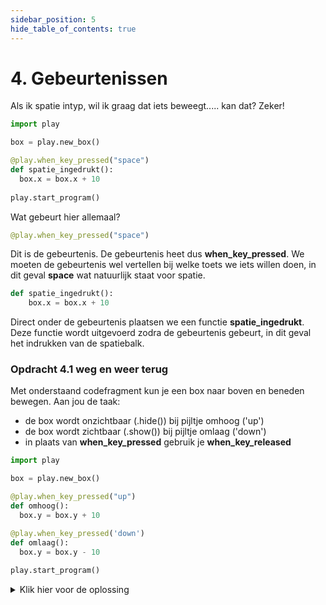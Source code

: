 ```yaml
---
sidebar_position: 5
hide_table_of_contents: true
---
```


# 4. Gebeurtenissen
Als ik spatie intyp, wil ik graag dat iets beweegt..... kan dat?
Zeker!

```python
import play

box = play.new_box()

@play.when_key_pressed("space")
def spatie_ingedrukt():
  box.x = box.x + 10
    
play.start_program()
```
Wat gebeurt hier allemaal?

```python
@play.when_key_pressed("space")
```
Dit is de gebeurtenis. De gebeurtenis heet dus **when_key_pressed**.
We moeten de gebeurtenis wel vertellen bij welke toets we iets willen doen, in dit geval **space** wat natuurlijk staat voor spatie.

```python
def spatie_ingedrukt():
    box.x = box.x + 10 
```
Direct onder de gebeurtenis plaatsen we een functie **spatie_ingedrukt**.
Deze functie wordt uitgevoerd zodra de gebeurtenis gebeurt, in dit geval het indrukken van de spatiebalk.


### Opdracht 4.1 weg en weer terug
Met onderstaand codefragment kun je een box naar boven en beneden bewegen.
Aan jou de taak:
- de box wordt onzichtbaar (.hide()) bij pijltje omhoog ('up')
- de box wordt zichtbaar (.show()) bij pijltje omlaag ('down')
- in plaats van **when_key_pressed** gebruik je **when_key_released**


```python
import play

box = play.new_box()

@play.when_key_pressed("up")
def omhoog():
  box.y = box.y + 10

@play.when_key_pressed('down')
def omlaag():
  box.y = box.y - 10
    
play.start_program()
```

<details>
  <summary>Klik hier voor de oplossing</summary>

```python
import play

box = play.new_box()

@play.when_key_released("up")
def omhoog():
  box.hide()

@play.when_key_released('down')
def omlaag():
  box.show()
    
play.start_program()
```
</details>